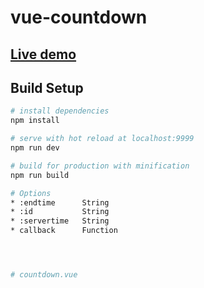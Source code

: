 # vue-countdown

## [Live demo](http://andylei18.github.io/vue-countdown/)

## Build Setup

``` bash
# install dependencies
npm install

# serve with hot reload at localhost:9999
npm run dev

# build for production with minification
npm run build

# Options
* :endtime      String
* :id           String
* :servertime	String
* callback      Function




# countdown.vue


```
<template>
	
	<count-down :endtime="time.endtime" :id="time.id" :servertime="time.servertime"></count-down>

</template>

```